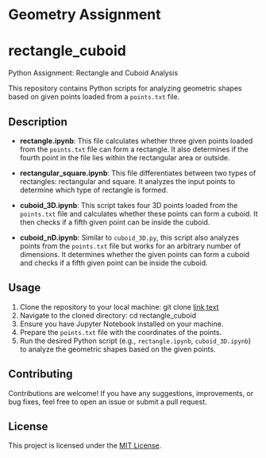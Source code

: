 # Geometry Assignment
# rectangle_cuboid
Python Assignment: Rectangle and Cuboid Analysis


This repository contains Python scripts for analyzing geometric shapes based on given points loaded from a `points.txt` file.

## Description

- **rectangle.ipynb**: This file calculates whether three given points loaded from the `points.txt` file can form a rectangle. It also determines if the fourth point in the file lies within the rectangular area or outside.

- **rectangular_square.ipynb**: This file differentiates between two types of rectangles: rectangular and square. It analyzes the input points to determine which type of rectangle is formed.

- **cuboid_3D.ipynb**: This script takes four 3D points loaded from the `points.txt` file and calculates whether these points can form a cuboid. It then checks if a fifth given point can be inside the cuboid.

- **cuboid_nD.ipynb**: Similar to `cuboid_3D.py`, this script also analyzes points from the `points.txt` file but works for an arbitrary number of dimensions. It determines whether the given points can form a cuboid and checks if a fifth given point can be inside the cuboid.

## Usage

1. Clone the repository to your local machine:
git clone [link text](https://github.com/anamar583/rectangle_cuboid.git)
2. Navigate to the cloned directory:
   cd rectangle_cuboid
3. Ensure you have Jupyter Notebook installed on your machine.
4. Prepare the `points.txt` file with the coordinates of the points.
5. Run the desired Python script (e.g., `rectangle.ipynb`, `cuboid_3D.ipynb`) to analyze the geometric shapes based on the given points.

## Contributing

Contributions are welcome! If you have any suggestions, improvements, or bug fixes, feel free to open an issue or submit a pull request.

## License

This project is licensed under the [MIT License](LICENSE).


